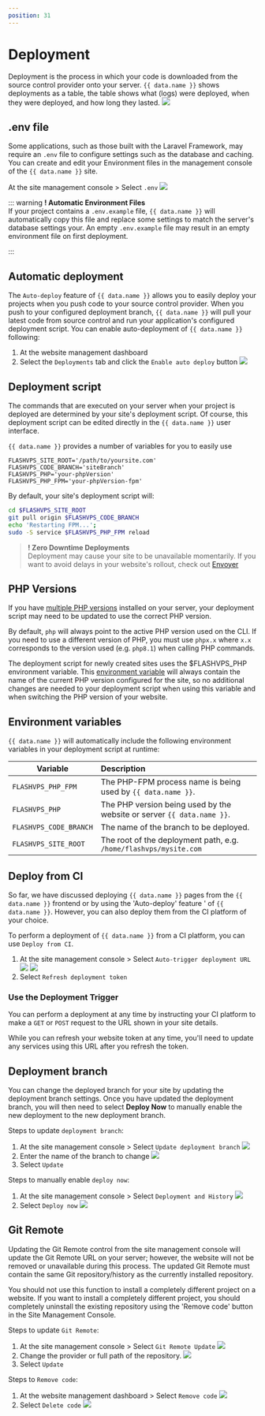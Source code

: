 ```yaml
---
position: 31
---
```


<script setup>
import { data } from '../../.vitepress/config.data.ts'
</script>

# Deployment

Deployment is the process in which your code is downloaded from the source control provider onto your server. `{{ data.name }}` shows deployments as a table, the table shows what (logs) were deployed, when they were deployed, and how long they lasted.
![](../../images/site-deploy-history.png)

## .env file

Some applications, such as those built with the Laravel Framework, may require an `.env` file to configure settings such as the database and caching. You can create and edit your Environment files in the management console of the `{{ data.name }}` site.

At the site management console > Select `.env`
![](<../../images/docs/vi/site/deployment/Screenshot 2024-03-30 at 4.10.01.png>)

::: warning **! Automatic Environment Files**  
If your project contains a `.env.example` file, `{{ data.name }}` will automatically copy this file and replace some settings to match the server's database settings your. An empty `.env.example` file may result in an empty environment file on first deployment.

:::

## Automatic deployment

The `Auto-deploy` feature of `{{ data.name }}` allows you to easily deploy your projects when you push code to your source control provider. When you push to your configured deployment branch, `{{ data.name }}` will pull your latest code from source control and run your application's configured deployment script.
You can enable auto-deployment of `{{ data.name }}` following:

1. At the website management dashboard
2. Select the `Deployments` tab and click the `Enable auto deploy` button
   ![](<../../images/docs/vi/site/deployment/Screenshot 2024-03-30 at 4.14.36.png>)

## Deployment script

The commands that are executed on your server when your project is deployed are determined by your site's deployment script. Of course, this deployment script can be edited directly in the `{{ data.name }}` user interface.

`{{ data.name }}` provides a number of variables for you to easily use

```
FLASHVPS_SITE_ROOT='/path/to/yoursite.com'
FLASHVPS_CODE_BRANCH='siteBranch'
FLASHVPS_PHP='your-phpVersion'
FLASHVPS_PHP_FPM='your-phpVersion-fpm'
```

By default, your site's deployment script will:

```bash
cd $FLASHVPS_SITE_ROOT
git pull origin $FLASHVPS_CODE_BRANCH
echo 'Restarting FPM...';
sudo -S service $FLASHVPS_PHP_FPM reload
```

> **! Zero Downtime Deployments**  
> Deployment may cause your site to be unavailable momentarily. If you want to avoid delays in your website's rollout, check out [Envoyer](https://envoyer.io/)

## PHP Versions

If you have [multiple PHP versions](../server/php.md) installed on your server, your deployment script may need to be updated to use the correct PHP version.

By default, `php` will always point to the active PHP version used on the CLI. If you need to use a different version of PHP, you must use `phpx.x` where `x.x` corresponds to the version used (e.g. `php8.1`) when calling PHP commands.

The deployment script for newly created sites uses the $FLASHVPS_PHP environment variable. This [environment variable](#environment-variable) will always contain the name of the current PHP version configured for the site, so no additional changes are needed to your deployment script when using this variable and when switching the PHP version of your website.

## Environment variables

`{{ data.name }}` will automatically include the following environment variables in your deployment script at runtime:

| Variable               | Description                                                            |
| ---------------------- | :--------------------------------------------------------------------- |
| `FLASHVPS_PHP_FPM`     | The PHP-FPM process name is being used by `{{ data.name }}`.           |
| `FLASHVPS_PHP`         | The PHP version being used by the website or server `{{ data.name }}`. |
| `FLASHVPS_CODE_BRANCH` | The name of the branch to be deployed.                                 |
| `FLASHVPS_SITE_ROOT`   | The root of the deployment path, e.g. `/home/flashvps/mysite.com`      |

<!-- > **! Environment Variables**
> FLASHVPS will prefix any variables introduced with FLASHVPS_. Please do not use this 'namespace' when defining your own environment variables. -->

## Deploy from CI

So far, we have discussed deploying `{{ data.name }}` pages from the `{{ data.name }}` frontend or by using the 'Auto-deploy' feature ' of `{{ data.name }}`. However, you can also deploy them from the CI platform of your choice.

To perform a deployment of `{{ data.name }}` from a CI platform, you can use `Deploy from CI`.

1. At the site management console > Select `Auto-trigger deployment URL`
   ![](../../images/site-dashboard.png)
   ![](../../images/site-profile-new-url-auto-deploy.png)
2. Select `Refresh deployment token`

### Use the Deployment Trigger

You can perform a deployment at any time by instructing your CI platform to make a `GET` or `POST` request to the URL shown in your site details.

While you can refresh your website token at any time, you'll need to update any services using this URL after you refresh the token.

<!-- Additional data can be passed to your deployment script via query parameters passed to the deployment trigger URL. For example, when passing the following query parameters `?token=abc1234&env=staging`, FLASHVPS will automatically include a custom FLASHVPS_VAR_ENV variable that will evaluate to 'staging'. -->

## Deployment branch

You can change the deployed branch for your site by updating the deployment branch settings. Once you have updated the deployment branch, you will then need to select **Deploy Now** to manually enable the new deployment to the new deployment branch.

Steps to update `deployment branch`:

1. At the site management console > Select `Update deployment branch`
   ![](../../images/site-dashboard.png)
2. Enter the name of the branch to change
   ![](../../images/site-profile-new-update-branch.png)
3. Select `Update`

Steps to manually enable `deploy now`:

1. At the site management console > Select `Deployment and History`
   ![](../../images/deploy-tab-site-dashboard.png)
2. Select `Deploy now`
   ![](../../images/site-deploy-now.png)

## Git Remote

Updating the Git Remote control from the site management console will update the Git Remote URL on your server; however, the website will not be removed or unavailable during this process. The updated Git Remote must contain the same Git repository/history as the currently installed repository.

You should not use this function to install a completely different project on a website. If you want to install a completely different project, you should completely uninstall the existing repository using the 'Remove code' button in the Site Management Console.

Steps to update `Git Remote`:

1. At the site management console > Select `Git Remote Update`
   ![](../../images/site-dashboard.png)
2. Change the provider or full path of the repository.
   ![](../../images/site-profile-new-update-git-remote.png)
3. Select `Update`

Steps to `Remove code`:

1. At the website management dashboard > Select `Remove code`
   ![](../../images/site-dashboard.png)
2. Select `Delete code`
   ![](../../images/site-profile-new-remove-code.png)

